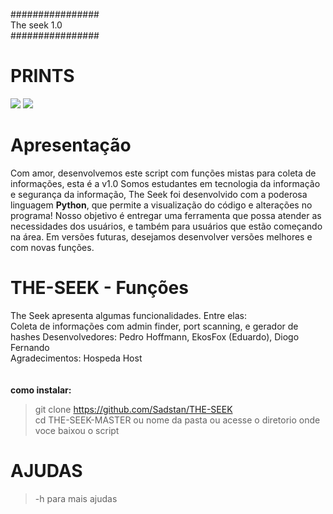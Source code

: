 ################<br />
   The seek 1.0 <br />
################<br />

# PRINTS

<img src="http://i.imgur.com/YGNlw9J.png">
<img src="http://i.imgur.com/73nMsiV.png">

# Apresentação
Com amor, desenvolvemos este script com funções mistas para coleta de informações, esta é a v1.0
Somos estudantes em tecnologia da informação e segurança da informação, The Seek foi desenvolvido com a poderosa
linguagem <b>Python</b>, que permite a visualização do código e alterações no programa! Nosso objetivo é entregar uma ferramenta que possa atender as necessidades dos usuários, e também para usuários que estão começando na área. Em versões futuras, desejamos desenvolver versões melhores e com novas funções.

# THE-SEEK - Funções
The Seek apresenta algumas funcionalidades. Entre elas:<br />
Coleta de informações com admin finder, port scanning, e gerador de hashes
Desenvolvedores: Pedro Hoffmann, EkosFox (Eduardo), Diogo Fernando<br />
Agradecimentos: Hospeda Host<br />
<br />
<br />
<b>como instalar:</b><br />
> git clone https://github.com/Sadstan/THE-SEEK <br />
> cd THE-SEEK-MASTER ou nome da pasta ou acesse o diretorio onde voce baixou o script <br />

# AJUDAS
> -h para mais ajudas <br/>
